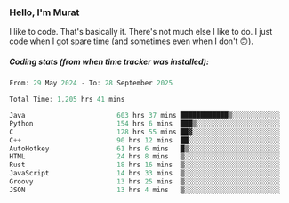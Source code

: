 ### Hello, I'm Murat

I like to code. That's basically it. There's not much else I like to do. I just code when I got spare time (and sometimes even when I don't 🙃).

##### Coding stats (from when time tracker was installed):
<!--START_SECTION:wakatime-->

```cpp
From: 29 May 2024 - To: 28 September 2025

Total Time: 1,205 hrs 41 mins

Java                       603 hrs 37 mins ████████████▒░░░░░░░░░░░░   49.78 %
Python                     154 hrs 6 mins  ███▒░░░░░░░░░░░░░░░░░░░░░   12.71 %
C                          128 hrs 55 mins ██▓░░░░░░░░░░░░░░░░░░░░░░   10.63 %
C++                        90 hrs 12 mins  ██░░░░░░░░░░░░░░░░░░░░░░░   07.44 %
AutoHotkey                 61 hrs 6 mins   █▒░░░░░░░░░░░░░░░░░░░░░░░   05.04 %
HTML                       24 hrs 8 mins   ▒░░░░░░░░░░░░░░░░░░░░░░░░   01.99 %
Rust                       18 hrs 16 mins  ▒░░░░░░░░░░░░░░░░░░░░░░░░   01.51 %
JavaScript                 14 hrs 33 mins  ▒░░░░░░░░░░░░░░░░░░░░░░░░   01.20 %
Groovy                     13 hrs 25 mins  ▒░░░░░░░░░░░░░░░░░░░░░░░░   01.11 %
JSON                       13 hrs 4 mins   ▒░░░░░░░░░░░░░░░░░░░░░░░░   01.08 %
```

<!--END_SECTION:wakatime-->
